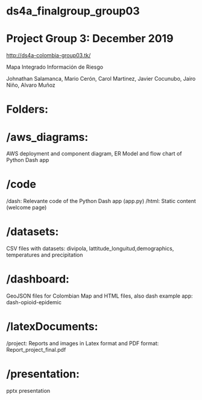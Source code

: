 # ds4a_finalgroup_group03

# Project Group 3: December 2019

http://ds4a-colombia-group03.tk/

Mapa Integrado Información de Riesgo

Johnathan Salamanca, Mario Cerón, Carol Martinez, Javier Cocunubo, Jairo Niño, Alvaro Muñoz

# Folders:

# /aws_diagrams: 
AWS deployment and component diagram, ER Model and flow chart of Python Dash app

# /code
/dash: Relevante code of the Python Dash app (app.py)
/html: Static content (welcome page)

# /datasets: 
CSV files with datasets: divipola, lattitude_longuitud,demographics, temperatures and precipitation

# /dashboard: 
GeoJSON files for Colombian Map and HTML files, also dash example app: dash-opioid-epidemic

# /latexDocuments: 
/project: Reports and images in Latex format and PDF format: Report_project_final.pdf 

# /presentation: 
pptx presentation


